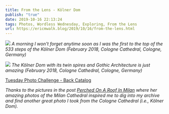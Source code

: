 ```yaml
---
title: From the Lens - Kölner Dom
publish: "true"
date: 2019-10-16 22:13:24
tags: Photos, Wordless Wednesday, Exploring, From the Lens
url: https://ericmwalk.blog/2019/10/16/from-the-lens.html
---
```


![](https://ericmwalk.blog/uploads/2021/39fffcc884.jpg)
*A morning I won't forget anytime soon as I was the first to the top of the 533 steps of the Kölner Dom (February 2018, Cologne Cathedral, Cologne, Germany)* 

![](https://ericmwalk.blog/uploads/2021/ee20bf059e.jpg)
*The Kölner Dom with its twin spires and Gothic Architecture is just amazing (February 2018, Cologne Cathedral, Cologne, Germany)* 

<a href="https://dutchgoesthephoto.net/2019/10/08/tuesday-photo-challenge-tourism/">Tuesday Photo Challenge - Back Catalog</a>

<em>Thanks to the pictures in the post </em><em><a href="https://sheetalthinksaloud.wordpress.com/2019/10/13/perched-on-a-roof-in-milan/">Perched On A Roof In Milan</a></em><em> where her amazing photos of the Milan Cathedral inspired me to dig into my archive and find another great photo I took from the Cologne Cathedral (i.e., Kölner Dom).</em>